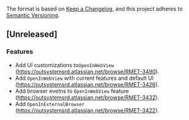 The format is based on [Keep a Changelog](https://keepachangelog.com/en/1.0.0/),
and this project adheres to [Semantic Versioning](https://semver.org/spec/v2.0.0.html).

## [Unreleased]

### Features

- Add UI customizations to`OpenInWebView` (https://outsystemsrd.atlassian.net/browse/RMET-3490).
- Add `OpenInWebView` with current features and default
  UI (https://outsystemsrd.atlassian.net/browse/RMET-3426).
- Add browser evetns to `OpenInWebView` feature (https://outsystemsrd.atlassian.net/browse/RMET-3432).
- Add `OpenInExternalBrowser` (https://outsystemsrd.atlassian.net/browse/RMET-3422).